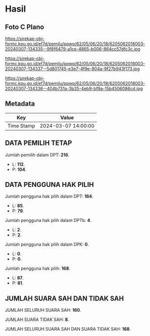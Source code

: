 # Hasil

## Foto C Plano

https://sirekap-obj-formc.kpu.go.id/ef7d/pemilu/ppwp/62/05/06/20/18/6205062018003-20240307-134335--9f8f6479-a1ce-4865-b006-864cc57dfc3c.jpg

https://sirekap-obj-formc.kpu.go.id/ef7d/pemilu/ppwp/62/05/06/20/18/6205062018003-20240307-134337--5d801745-e3e7-4f9e-804a-9f27b943f173.jpg

https://sirekap-obj-formc.kpu.go.id/ef7d/pemilu/ppwp/62/05/06/20/18/6205062018003-20240307-134336--404b731a-3b35-4eb9-bf9a-15b4506086cd.jpg


## Metadata

| Key        | Value               |
| ---------- | ------------------- |
| Time Stamp | 2024-03-07 14:00:00 |


## DATA PEMILIH TETAP

Jumlah pemilih dalam DPT: **216**.
 * L: **112**.
 * P: **104**.

## DATA PENGGUNA HAK PILIH

Jumlah pengguna hak pilih dalam DPT: **164**.
 * L: **85**.
 * P: **79**.

Jumlah pengguna hak pilih dalam DPTb: **4**.
 * L: **2**.
 * P: **2**.

Jumlah pengguna hak pilih dalam DPK: **0**.
 * L: **0**.
 * P: **0**.

Jumlah pengguna hak pilih: **168**.
 * L: **87**.
 * P: **81**.

## JUMLAH SUARA SAH DAN TIDAK SAH

JUMLAH SELURUH SUARA SAH: **160**.

JUMLAH SUARA TIDAK SAH: **8**.

JUMLAH SELURUH SUARA SAH DAN SUARA TIDAK SAH: **168**.


